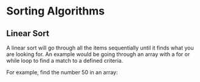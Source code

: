 # Sorting Algorithms

## Linear Sort

A linear sort will go through all the items sequentially until it finds what you are looking for. An example would be going through an array with a for or while loop to find a match to a defined criteria.

For example, find the number 50 in an array:

``` c

```